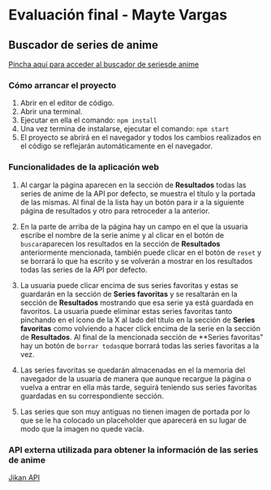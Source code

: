 # Evaluación final - Mayte Vargas

## Buscador de series de anime

[Pincha aquí para acceder al buscador de seriesde anime](http://beta.adalab.es/modulo-2-evaluacion-final-MayVargasF/)

### Cómo arrancar el proyecto

1. Abrir en el editor de código.
2. Abrir una terminal.
3. Ejecutar en ella el comando: `npm install`
4. Una vez termina de instalarse, ejecutar el comando: `npm start`
5. El proyecto se abrirá en el navegador y todos los cambios realizados en el código se reflejarán automáticamente en el navegador.

### Funcionalidades de la aplicación web

1. Al cargar la página aparecen en la sección de **Resultados** todas las series de anime de la API por defecto, se muestra el título y la portada de las mismas. Al final de la lista hay un botón para ir a la siguiente página de resultados y otro para retroceder a la anterior.

2. En la parte de arriba de la página hay un campo en el que la usuaria escribe el nombre de la serie anime y al clicar en el botón de `buscar`aparecen los resultados en la sección de **Resultados** anteriormente mencionada, también puede clicar en el botón de `reset` y se borrará lo que ha escrito y se volverán a mostrar en los resultados todas las series de la API por defecto.

3. La usuaria puede clicar encima de sus series favoritas y estas se guardarán en la sección de **Series favoritas** y se resaltarán en la sección de **Resultados** mostrando que esa serie ya está guardada en favoritos. La usuaria puede eliminar estas series favoritas tanto pinchando en el icono de la X al lado del título en la sección de **Series favoritas** como volviendo a hacer click encima de la serie en la sección de **Resultados**. Al final de la mencionada sección de **Series favoritas" hay un botón de `borrar todas`que borrará todas las series favoritas a la vez.

4. Las series favoritas se quedarán almacenadas en el la memoria del navegador de la usuaria de manera que aunque recargue la página o vuelva a entrar en ella más tarde, seguirá teniendo sus series favoritas guardadas en su correspondiente sección.

5. Las series que son muy antiguas no tienen imagen de portada por lo que se le ha colocado un placeholder que aparecerá en su lugar de modo que la imagen no quede vacía.


### API externa utilizada para obtener la información de las series de anime

[Jikan API](https://docs.api.jikan.moe/)


